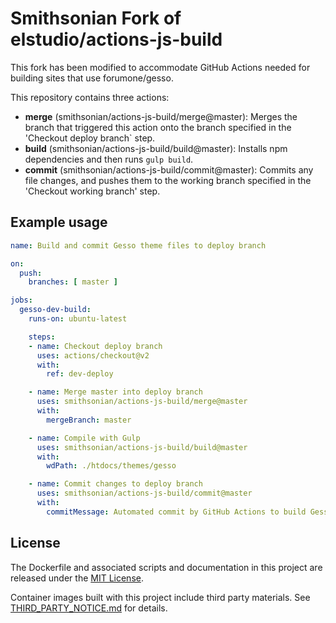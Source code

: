 # Smithsonian Fork of elstudio/actions-js-build

This fork has been modified to accommodate GitHub Actions needed for building
sites that use forumone/gesso.

This repository contains three actions:

- **merge** (smithsonian/actions-js-build/merge@master): Merges the branch that triggered this action onto the branch specified in the 'Checkout deploy branch` step.
- **build** (smithsonian/actions-js-build/build@master): Installs npm dependencies and then runs `gulp build`.
- **commit** (smithsonian/actions-js-build/commit@master): Commits any file changes, and pushes them to the working branch specified in the 'Checkout working branch' step.

## Example usage

```yaml
name: Build and commit Gesso theme files to deploy branch

on:
  push:
    branches: [ master ]

jobs:
  gesso-dev-build:
    runs-on: ubuntu-latest

    steps:
    - name: Checkout deploy branch
      uses: actions/checkout@v2
      with:
        ref: dev-deploy

    - name: Merge master into deploy branch
      uses: smithsonian/actions-js-build/merge@master
      with:
        mergeBranch: master

    - name: Compile with Gulp
      uses: smithsonian/actions-js-build/build@master
      with:
        wdPath: ./htdocs/themes/gesso

    - name: Commit changes to deploy branch
      uses: smithsonian/actions-js-build/commit@master
      with:
        commitMessage: Automated commit by GitHub Actions to build Gesso files
```

## License

The Dockerfile and associated scripts and documentation in this project are released under the [MIT License](LICENSE).

Container images built with this project include third party materials. See [THIRD_PARTY_NOTICE.md](THIRD_PARTY_NOTICE.md) for details.
